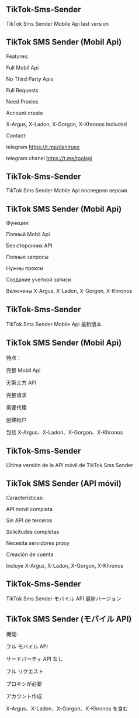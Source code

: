 ## TikTok-Sms-Sender
TikTok Sms Sender Mobile Api last version 

 ## TikTok SMS Sender (Mobil Api) 
 
Features:

Full Mobil Api

No Third Party Apis

Full Requests

Need Proxies

Account create

X-Argus, X-Ladon, X-Gorgon, X-Khronos Included

Contact:

telegram https://t.me/daniruee

telegram chanel https://t.me/toolsgi

## TikTok-Sms-Sender
TikTok Sms Sender Mobile Api последняя версия

## TikTok SMS Sender (Mobil Api)

Функции:

Полный Mobil Api

Без сторонних API

Полные запросы

Нужны прокси

Создание учетной записи

Включены X-Argus, X-Ladon, X-Gorgon, X-Khronos


## TikTok-Sms-Sender
TikTok Sms Sender Mobile Api 最新版本

## TikTok SMS Sender (Mobil Api)

特点：

完整 Mobil Api

无第三方 API

完整请求

需要代理

创建帐户

包括 X-Argus、X-Ladon、X-Gorgon、X-Khronos

## TikTok-Sms-Sender
Última versión de la API móvil de TikTok Sms Sender

## TikTok SMS Sender (API móvil)

Características:

API móvil completa

Sin API de terceros

Solicitudes completas

Necesita servidores proxy

Creación de cuenta

Incluye X-Argus, X-Ladon, X-Gorgon, X-Khronos

## TikTok-Sms-Sender
TikTok Sms Sender モバイル API 最新バージョン

## TikTok SMS Sender (モバイル API)

機能:

フル モバイル API

サードパーティ API なし

フル リクエスト

プロキシが必要

アカウント作成

X-Argus、X-Ladon、X-Gorgon、X-Khronos を含む
